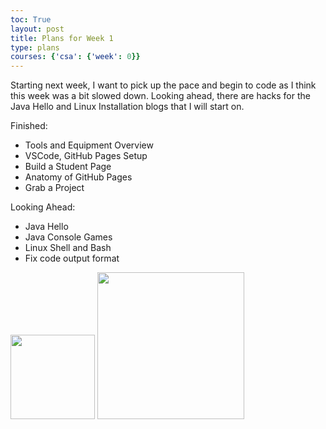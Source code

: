 ```yaml
---
toc: True
layout: post
title: Plans for Week 1
type: plans
courses: {'csa': {'week': 0}}
---
```


Starting next week, I want to pick up the pace and begin to code as I think this week was a bit slowed down. Looking ahead, there are hacks for the Java Hello and Linux Installation blogs that I will start on.

Finished:

- Tools and Equipment Overview
- VSCode, GitHub Pages Setup
- Build a Student Page
- Anatomy of GitHub Pages
- Grab a Project

Looking Ahead:

- Java Hello
- Java Console Games
- Linux Shell and Bash
- Fix code output format

<html>
<img src="https://github.com/Emaad-Mir/emaad-github-pages1/assets/109186517/99050f1f-cbfa-493f-ba87-7f5a19184bbc" height="135px">
<img src="https://github.com/Emaad-Mir/emaad-github-pages1/assets/109186517/9c84642d-5fde-462c-aa16-73ace23aa1d9" height="235px">
</html>